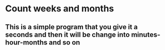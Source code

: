 # Count weeks and months
## This is a simple program that you give it a seconds and then it will be change into minutes-hour-months and so on
